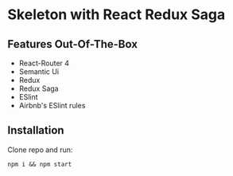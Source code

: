 # Skeleton with React Redux Saga

## Features Out-Of-The-Box

* React-Router 4
* Semantic Ui
* Redux
* Redux Saga
* ESlint
* Airbnb's ESlint rules
## Installation

Clone repo and run:

```
npm i && npm start
```
